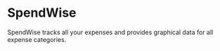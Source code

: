 # SpendWise
SpendWise tracks all your expenses and provides graphical data for all expense categories.
